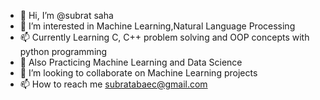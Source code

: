 - 👋 Hi, I’m @subrat saha
- 👀 I’m interested in Machine Learning,Natural Language Processing
- 📫 Currently Learning C, C++ problem solving and OOP concepts with python programming
- 🌱 Also Practicing Machine Learning and Data Science
- 💞️ I’m looking to collaborate on Machine Learning projects
- 📫 How to reach me subratabaec@gmail.com

<!---
subrataBAEC/subrataBAEC is a ✨ special ✨ repository because its `README.md` (this file) appears on your GitHub profile.
You can click the Preview link to take a look at your changes.
--->
